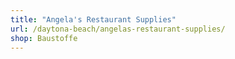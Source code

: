 ```yaml
---
title: "Angela's Restaurant Supplies"
url: /daytona-beach/angelas-restaurant-supplies/
shop: Baustoffe
---
```

